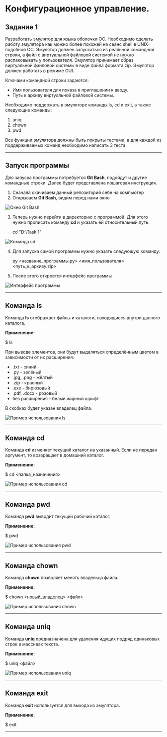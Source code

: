 # Конфигурационное управление.
## Задание 1
Разработать эмулятор для языка оболочки ОС. Необходимо сделать работу эмулятора как можно более похожей на сеанс shell в UNIX-подобной ОС. Эмулятор должен запускаться из реальной командной строки, а файл с виртуальной файловой системой не нужно распаковывать у пользователя. Эмулятор принимает образ виртуальной файловой системы в виде файла формата zip. Эмулятор должен работать в режиме GUI.

Ключами командной строки задаются:
- Имя пользователя для показа в приглашении к вводу.
- Путь к архиву виртуальной файловой системы.

Необходимо поддержать в эмуляторе команды ls, cd и exit, а также следующие команды:
1. uniq
2. chown
3. pwd

Все функции эмулятора должны быть покрыты тестами, а для каждой из поддерживаемых команд необходимо написать 3 теста.

---
## Запуск программы
Для запуска программы потребуется **Git Bash**, подойдут и другие командные строки. Далее будет представлена пошаговая инструкция.
1. Сначала скачиваем данный репозиторий себе на компьютер
2. Открываем **Git Bash**, видим перед нами окно

![Окно Git Bash](https://github.com/user-attachments/assets/95565bc3-a80e-4fa7-940a-719edfde3c17)

3. Теперь нужно перейти в директорию с программой. Для этого нужно прописать команду **cd** и указать ей относительный путь:

    cd "D:\Task 1"

![Команда cd](https://github.com/user-attachments/assets/9307abf4-25f0-4901-8958-7d594494490d)

4. Для запуска самой программы нужно указать следующую команду:

    py <название_программы.py> <имя_пользователя> <путь_к_архиву.zip>

5. После этого откроется интерфейс программы

![Интерфейс программы](https://github.com/user-attachments/assets/9df21fd0-de64-4b01-8405-81b4c90042af)

---
## Команда ls
Команда **ls** отображает файлы и каталоги, находящиеся внутри данного каталога.

**Применение:**

$ ls

При выводе элементов, они будут выделяться определённым цветом в зависимости от их расширения:
- .txt - синий
- .py - зелёный
- .jpg, .png - жёлтый
- .zip - красный
- .exe - бирюзовый
- .pdf, .docx - розовый
- без расширения - белый жирный шрифт

В скобках будет указан владелец файла.

![Пример использования ls](https://github.com/user-attachments/assets/4da1def3-102d-4552-b92a-4dd2fc6b837b)

---
## Команда cd
Команда **cd** изменяет текущий каталог на указанный. Если не передан аргумент, то возвращает в домашний каталог.

**Применение:**

$ cd <папка_назначения>

![Пример использования cd](https://github.com/user-attachments/assets/755f5400-c155-42d0-a9a7-8174d7985970)

---
## Команда pwd
Команда **pwd** выводит текущий рабочий каталог.

**Применение:**

$ pwd

![Пример использования pwd](https://github.com/user-attachments/assets/65c2f3b0-cbe3-4927-ae0f-9f181d5219e3)

---
## Команда chown
Команда **chown** позволяет менять владельца файла.

**Применение:**

$ chown <новый_владелец> <файл>

![Пример использования chown](https://github.com/user-attachments/assets/9b771a28-5bce-41ce-bc3e-92c30cf716a5)

---
## Команда uniq
Команда **uniq** предназначена для удаления идущих подряд одинаковых строк в массивах текста.

**Применение:**

$ uniq <файл>

![Пример использования uniq](https://github.com/user-attachments/assets/9db50023-08c7-40ae-985d-d5b61c9e39c1)

---
## Команда exit
Команда **exit** используется для выхода из эмулятора.

**Применение:**

$ exit

---